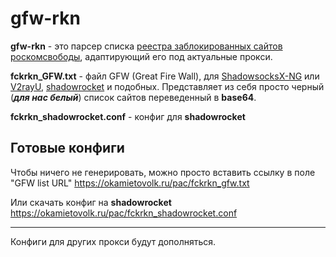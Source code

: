 # gfw-rkn

**gfw-rkn** - это парсер списка [реестра заблокированных сайтов роскомсвободы](https://reestr.rublacklist.net/en/), адаптирующий его под актуальные прокси.

**fckrkn_GFW.txt** - файл GFW (Great Fire Wall), для [ShadowsocksX-NG](https://github.com/shadowsocks/ShadowsocksX-NG) или [V2rayU](https://github.com/yanue/V2rayU), [shadowrocket](https://www.shadowrocketdownload.com) и подобных. Представляет из себя просто черный (***для нас белый***) список сайтов переведенный в **base64**. 

**fckrkn_shadowrocket.conf** - конфиг для **shadowrocket**

## Готовые конфиги
Чтобы ничего не генерировать, можно просто вставить ссылку в поле "GFW list URL"
https://okamietovolk.ru/pac/fckrkn_gfw.txt

Или скачать конфиг на **shadowrocket**
https://okamietovolk.ru/pac/fckrkn_shadowrocket.conf

___
Конфиги для других прокси будут дополняться.
